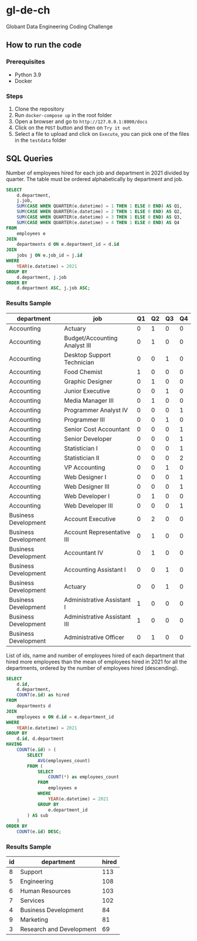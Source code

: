 # gl-de-ch
Globant Data Engineering Coding Challenge

## How to run the code

### Prerequisites
- Python 3.9
- Docker

### Steps
1. Clone the repository
2. Run `docker-compose up` in the root folder
3. Open a browser and go to `http://127.0.0.1:8000/docs`
4. Click on the `POST` button and then on `Try it out`
5. Select a file to upload and click on `Execute`, you can pick one of the files in the `testdata` folder

## SQL Queries

Number of employees hired for each job and department in 2021 divided by quarter. The
table must be ordered alphabetically by department and job.

```sql
SELECT 
    d.department, 
    j.job,
    SUM(CASE WHEN QUARTER(e.datetime) = 1 THEN 1 ELSE 0 END) AS Q1,
    SUM(CASE WHEN QUARTER(e.datetime) = 2 THEN 1 ELSE 0 END) AS Q2,
    SUM(CASE WHEN QUARTER(e.datetime) = 3 THEN 1 ELSE 0 END) AS Q3,
    SUM(CASE WHEN QUARTER(e.datetime) = 4 THEN 1 ELSE 0 END) AS Q4
FROM 
    employees e
JOIN 
    departments d ON e.department_id = d.id
JOIN 
    jobs j ON e.job_id = j.id
WHERE 
    YEAR(e.datetime) = 2021
GROUP BY 
    d.department, j.job
ORDER BY 
    d.department ASC, j.job ASC;
```

### Results Sample

|department|job|Q1|Q2|Q3|Q4|
|----------|---|--|--|--|--|
|Accounting|Actuary|0|1|0|0|
|Accounting|Budget/Accounting Analyst III|0|1|0|0|
|Accounting|Desktop Support Technician|0|0|1|0|
|Accounting|Food Chemist|1|0|0|0|
|Accounting|Graphic Designer|0|1|0|0|
|Accounting|Junior Executive|0|0|1|0|
|Accounting|Media Manager III|0|1|0|0|
|Accounting|Programmer Analyst IV|0|0|0|1|
|Accounting|Programmer III|0|0|1|0|
|Accounting|Senior Cost Accountant|0|0|0|1|
|Accounting|Senior Developer|0|0|0|1|
|Accounting|Statistician I|0|0|0|1|
|Accounting|Statistician II|0|0|0|2|
|Accounting|VP Accounting|0|0|1|0|
|Accounting|Web Designer I|0|0|0|1|
|Accounting|Web Designer III|0|0|0|1|
|Accounting|Web Developer I|0|1|0|0|
|Accounting|Web Developer III|0|0|0|1|
|Business Development|Account Executive|0|2|0|0|
|Business Development|Account Representative III|0|1|0|0|
|Business Development|Accountant IV|0|1|0|0|
|Business Development|Accounting Assistant I|0|0|1|0|
|Business Development|Actuary|0|0|1|0|
|Business Development|Administrative Assistant I|1|0|0|0|
|Business Development|Administrative Assistant III|1|0|0|0|
|Business Development|Administrative Officer|0|1|0|0|


List of ids, name and number of employees hired of each department that hired more
employees than the mean of employees hired in 2021 for all the departments, ordered
by the number of employees hired (descending).

```sql
SELECT 
    d.id,
    d.department,
    COUNT(e.id) as hired
FROM 
    departments d
JOIN 
    employees e ON d.id = e.department_id
WHERE 
    YEAR(e.datetime) = 2021
GROUP BY 
    d.id, d.department
HAVING 
    COUNT(e.id) > (
        SELECT 
            AVG(employees_count) 
        FROM (
            SELECT 
                COUNT(*) as employees_count
            FROM 
                employees e
            WHERE 
                YEAR(e.datetime) = 2021
            GROUP BY 
                e.department_id
        ) AS sub
    )
ORDER BY 
    COUNT(e.id) DESC;
```

### Results Sample

|id|department|hired|
|--|----------|-----|
|8|Support|113|
|5|Engineering|108|
|6|Human Resources|103|
|7|Services|102|
|4|Business Development|84|
|9|Marketing|81|
|3|Research and Development|69|
